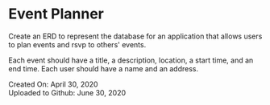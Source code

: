 # Event Planner

Create an ERD to represent the database for an application that allows users to plan events and rsvp to others' events.

Each event should have a title, a description, location, a start time, and an end time. Each user should have a name and an address.

Created On: April 30, 2020\
Uploaded to Github: June 30, 2020

